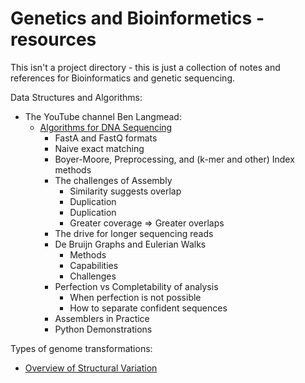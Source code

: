# Genetics and Bioinformetics - resources
This isn't a project directory - this is just a collection of notes and references for Bioinformatics and genetic sequencing.


Data Structures and Algorithms:
- The YouTube channel Ben Langmead:
  - [Algorithms for DNA Sequencing](https://www.youtube.com/watch?v=hpb-mH-yjLc&list=PL2mpR0RYFQsBiCWVJSvVAO3OJ2t7DzoHA)
    - FastA and FastQ formats
    - Naive exact matching
    - Boyer-Moore, Preprocessing, and (k-mer and other) Index methods
    - The challenges of Assembly
      - Similarity suggests overlap
      - Duplication
      - Duplication
      - Greater coverage => Greater overlaps
    - The drive for longer sequencing reads
    - De Bruijn Graphs and Eulerian Walks
      - Methods
      - Capabilities
      - Challenges
    - Perfection vs Completability of analysis
      - When perfection is not possible
      - How to separate confident sequences
    - Assemblers in Practice
    - Python Demonstrations

Types of genome transformations:
- [Overview of Structural Variation](https://www.ncbi.nlm.nih.gov/dbvar/content/overview/)
